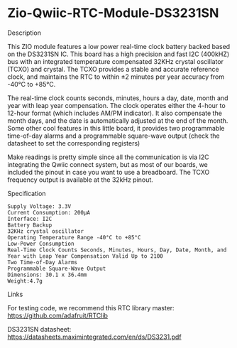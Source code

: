 # Zio-Qwiic-RTC-Module-DS3231SN


Description

This ZIO module features a low power real-time clock battery backed based on the DS3231SN IC. This board has a high precision and fast I2C (400kHZ) bus with an integrated temperature compensated 32KHz crystal oscillator (TCXO) and crystal. The TCXO provides a stable and accurate reference clock, and maintains the RTC to within ±2 minutes per year accuracy
from -40°C to +85°C.

The real-time clock counts seconds, minutes, hours a day, date, month and year with leap year compensation. The clock operates either the 4-hour to 12-hour format (which includes AM/PM indicator). It also compensate the month days, and the date is automatically adjusted at the end of the month. Some other cool features in this little board, it provides two programmable time-of-day alarms and a programmable square-wave output (check the datasheet to set the corresponding registers)

Make readings is pretty simple since all the communication is via I2C integrating the Qwiic connect system, but as most of our boards, we included the pinout in case you want to use a breadboard. The TCXO frequency output is available at the 32kHz pinout.

Specification

    Supply Voltage: 3.3V
    Current Consumption: 200μA
    Interface: I2C
    Battery Backup
    32KHz crystal oscillator
    Operating Temperature Range -40°C to +85°C
    Low-Power Consumption
    Real-Time Clock Counts Seconds, Minutes, Hours, Day, Date, Month, and Year with Leap Year Compensation Valid Up to 2100
    Two Time-of-Day Alarms
    Programmable Square-Wave Output
    Dimensions: 30.1 x 36.4mm
    Weight:4.7g


Links

For testing code, we recommend this RTC library master: https://github.com/adafruit/RTClib

DS3231SN datasheet: https://datasheets.maximintegrated.com/en/ds/DS3231.pdf
